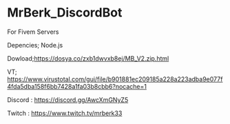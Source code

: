 # MrBerk_DiscordBot
For Fivem Servers

Depencies;
Node.js

Dowload;https://dosya.co/zxb1dwvxb8ej/MB_V2.zip.html

VT; https://www.virustotal.com/gui/file/b901881ec209185a228a223adba9e077f4fda5dba158f6bb7428a1fa03b8cbb6?nocache=1

Discord : https://discord.gg/AwcXmGNyZ5 

Twitch : https://www.twitch.tv/mrberk33
